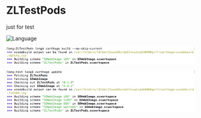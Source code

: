 # ZLTestPods
just for test

![Language](https://img.shields.io/badge/Language-%20Swift%20.svg?style=flat)

![image](https://github.com/longitachi/ZLTestPods/blob/master/效果图/build.png)

![image](https://github.com/longitachi/ZLTestPods/blob/master/效果图/update.png)

